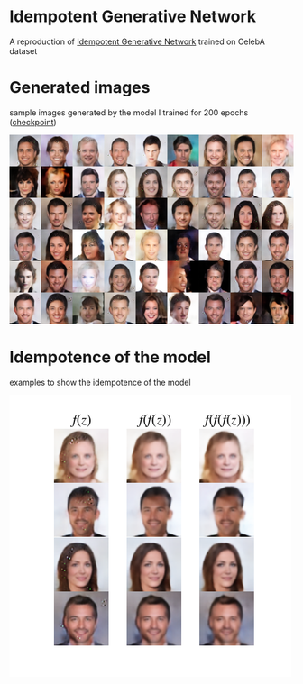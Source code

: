 # Idempotent Generative Network
A reproduction of [Idempotent Generative Network](https://arxiv.org/abs/2311.01462) trained on CelebA dataset
# Generated images
sample images generated by the model I trained for 200 epochs ([checkpoint](https://drive.google.com/drive/u/1/folders/1uCtlcQkUz6P50Qt6XZ1O-G1hjV6syvQO))

<img src="images/ign-celeba-images-u.png">

# Idempotence of the model
examples to show the idempotence of the model

<img src="images/ign-idempotence.png">
